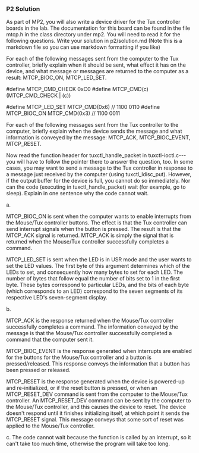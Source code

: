 ### P2 Solution
As part of MP2, you will also write a device driver for the Tux controller
boards in the lab. The documentation for this board can be found in the file
mtcp.h in the class directory under mp2.  You will need to read it for the
following questions.  Write your solution in p2/solution.md (Note this is a
markdown file so you can use markdown formatting if you like)
    
For each of the following messages sent from the computer to the Tux
controller, briefly explain when it should be sent, what effect it has on the
device, and what message or messages are returned to the computer as a result:
MTCP_BIOC_ON, MTCP_LED_SET.

#define MTCP_CMD_CHECK 0xC0
#define MTCP_CMD(c)  (MTCP_CMD_CHECK | (c))

#define MTCP_LED_SET  MTCP_CMD(0x6) //  1100 0110
#define MTCP_BIOC_ON   MTCP_CMD(0x3) // 1100 0011



For each of the following messages sent from the Tux controller to the
computer, briefly explain when the device sends the message and what
information is conveyed by the message: MTCP_ACK, MTCP_BIOC_EVENT,
MTCP_RESET.


Now read the function header for tuxctl_handle_packet in
tuxctl-ioctl.c---you will have to follow the pointer there to answer the
question, too. In some cases, you may want to send a message to the Tux
controller in response to a message just received by the computer (using
tuxctl_ldisc_put). However, if the output buffer for the device is full,
you cannot do so immediately. Nor can the code (executing in
tuxctl_handle_packet) wait (for example, go to sleep).  Explain in one
sentence why the code cannot wait.


a.

MTCP_BIOC_ON is sent when the computer wants to enable interrupts from the Mouse/Tux controller buttons.
The effect is that the Tux controller can send interrupt signals when the button is pressed. The result is that 
the MTCP_ACK signal is returned. MTCP_ACK is simply the signal that is returned when the Mouse/Tux controller successfully completes a command.

MTCP_LED_SET is sent when the LED is in USR mode and the user wants to set the LED values.
The first byte of this argument determines which of the LEDs to set, and consequently how many bytes to set for each LED.
The number of bytes that follow equal the number of bits set to 1 in the first byte. These bytes correspond to particular LEDs, and the
bits of each byte (which corresponds to an LED) correspond to the seven segments of its respective LED's seven-segment display.

b.

MTCP_ACK is the response returned when the Mouse/Tux controller successfully completes a command. The information 
conveyed by the message is that the Mouse/Tux controller successfully completed a command that the computer sent it.

MTCP_BIOC_EVENT is the response generated when interrupts are enabled for the buttons for the Mouse/Tux controller and a button is
pressed/released. This response conveys the information that a button has been pressed or released.

MTCP_RESET is the response generated when the device is powered-up and re-initialized, or if the reset button is pressed, or
when an MTCP_RESET_DEV command is sent from the computer to the Mouse/Tux controller. An MTCP_RESET_DEV command can be sent by the
computer to the Mouse/Tux controller, and this causes the device to reset. The device doesn't respond until it finishes initializing 
itself, at which point it sends the MTCP_RESET signal. This message conveys that some sort of reset was applied to the Mouse/Tux
controller.

c.
The code cannot wait because the function is called by an interrupt, so it can't take too much time, otherwise the program will 
take too long.